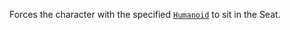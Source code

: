 Forces the character with the specified [`Humanoid`](https://create.roblox.com/docs/reference/engine/classes/Humanoid) to sit in the
Seat.